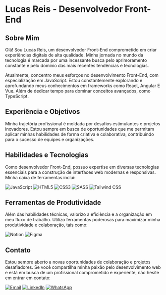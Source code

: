 # Lucas Reis - Desenvolvedor Front-End

## Sobre Mim

Olá! Sou Lucas Reis, um desenvolvedor Front-End comprometido em criar experiências digitais de alta qualidade. Minha jornada no mundo da tecnologia é marcada por uma incessante busca pelo aprimoramento constante e pelo domínio das mais recentes tendências e tecnologias.

Atualmente, concentro meus esforços no desenvolvimento Front-End, com especialização em JavaScript. Estou constantemente explorando e aprofundando meus conhecimentos em frameworks como React, Angular E Vue. Além de dedicar tempo para dominar conceitos avançados, como TypeScript.

## Experiência e Objetivos

Minha trajetória profissional é moldada por desafios estimulantes e projetos inovadores. Estou sempre em busca de oportunidades que me permitam aplicar minhas habilidades de forma criativa e colaborativa, contribuindo para o sucesso de equipes e organizações.

## Habilidades e Tecnologias

Como desenvolvedor Front-End, possuo expertise em diversas tecnologias essenciais para a construção de interfaces web modernas e responsivas. Minha caixa de ferramentas inclui:

![JavaScript](https://img.shields.io/badge/JavaScript-000000?style=for-the-badge&logo=JavaScript&logoColor=white)
![HTML5](https://img.shields.io/badge/HTML5-000000?style=for-the-badge&logo=HTML5&logoColor=white)
![CSS3](https://img.shields.io/badge/CSS3-000000?style=for-the-badge&logo=CSS3&logoColor=white)
![SASS](https://img.shields.io/badge/SASS-000000?style=for-the-badge&logo=SASS&logoColor=white)
![Tailwind CSS](https://img.shields.io/badge/Tailwind_CSS-000000?style=for-the-badge&logo=Tailwind_CSS&logoColor=white)

## Ferramentas de Produtividade

Além das habilidades técnicas, valorizo a eficiência e a organização em meu fluxo de trabalho. Utilizo ferramentas poderosas para maximizar minha produtividade e colaboração, tais como:

![Notion](https://img.shields.io/badge/Notion-000000?style=for-the-badge&logo=Notion&logoColor=white)
![Figma](https://img.shields.io/badge/Figma-000000?style=for-the-badge&logo=Figma&logoColor=white)

## Contato

Estou sempre aberto a novas oportunidades de colaboração e projetos desafiadores. Se você compartilha minha paixão pelo desenvolvimento web e está em busca de um profissional comprometido e experiente, não hesite em entrar em contato:

[![Email](https://img.shields.io/badge/Email-000000?style=for-the-badge&logo=Gmail&logoColor=white)](mailto:lucasreisdeveloper@gmail.com)
[![LinkedIn](https://img.shields.io/badge/LinkedIn-000000?style=for-the-badge&logo=LinkedIn&logoColor=white)](https://www.linkedin.com/in/lucasreisv/)
[![WhatsApp](https://img.shields.io/badge/WhatsApp-000000?style=for-the-badge&logo=WhatsApp&logoColor=white)](https://wa.me/558186580542)
